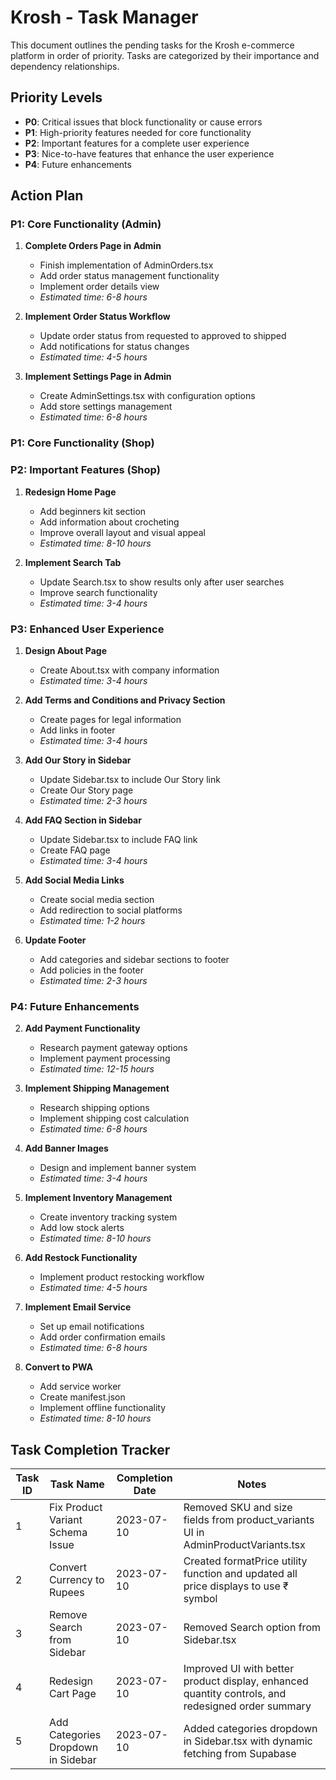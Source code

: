 # Krosh - Task Manager

This document outlines the pending tasks for the Krosh e-commerce platform in order of priority. Tasks are categorized by their importance and dependency relationships.

## Priority Levels

- **P0**: Critical issues that block functionality or cause errors
- **P1**: High-priority features needed for core functionality
- **P2**: Important features for a complete user experience
- **P3**: Nice-to-have features that enhance the user experience
- **P4**: Future enhancements

## Action Plan


### P1: Core Functionality (Admin)

1. **Complete Orders Page in Admin**
   - Finish implementation of AdminOrders.tsx
   - Add order status management functionality
   - Implement order details view
   - *Estimated time: 6-8 hours*

2. **Implement Order Status Workflow**
   - Update order status from requested to approved to shipped
   - Add notifications for status changes
   - *Estimated time: 4-5 hours*

3. **Implement Settings Page in Admin**
   - Create AdminSettings.tsx with configuration options
   - Add store settings management
   - *Estimated time: 6-8 hours*

### P1: Core Functionality (Shop)



### P2: Important Features (Shop)

1. **Redesign Home Page**
   - Add beginners kit section
   - Add information about crocheting
   - Improve overall layout and visual appeal
   - *Estimated time: 8-10 hours*

2. **Implement Search Tab**
   - Update Search.tsx to show results only after user searches
   - Improve search functionality
   - *Estimated time: 3-4 hours*


### P3: Enhanced User Experience

1. **Design About Page**
   - Create About.tsx with company information
   - *Estimated time: 3-4 hours*

2. **Add Terms and Conditions and Privacy Section**
   - Create pages for legal information
   - Add links in footer
   - *Estimated time: 3-4 hours*

3. **Add Our Story in Sidebar**
   - Update Sidebar.tsx to include Our Story link
   - Create Our Story page
   - *Estimated time: 2-3 hours*

4. **Add FAQ Section in Sidebar**
   - Update Sidebar.tsx to include FAQ link
   - Create FAQ page
   - *Estimated time: 3-4 hours*

5. **Add Social Media Links**
   - Create social media section
   - Add redirection to social platforms
   - *Estimated time: 1-2 hours*

6. **Update Footer**
   - Add categories and sidebar sections to footer
   - Add policies in the footer
   - *Estimated time: 2-3 hours*


### P4: Future Enhancements


2. **Add Payment Functionality**
   - Research payment gateway options
   - Implement payment processing
   - *Estimated time: 12-15 hours*

3. **Implement Shipping Management**
   - Research shipping options
   - Implement shipping cost calculation
   - *Estimated time: 6-8 hours*

4. **Add Banner Images**
   - Design and implement banner system
   - *Estimated time: 3-4 hours*

5. **Implement Inventory Management**
   - Create inventory tracking system
   - Add low stock alerts
   - *Estimated time: 8-10 hours*

6. **Add Restock Functionality**
   - Implement product restocking workflow
   - *Estimated time: 4-5 hours*

7. **Implement Email Service**
   - Set up email notifications
   - Add order confirmation emails
   - *Estimated time: 6-8 hours*

8. **Convert to PWA**
   - Add service worker
   - Create manifest.json
   - Implement offline functionality
   - *Estimated time: 8-10 hours*

## Task Completion Tracker

| Task ID | Task Name | Completion Date | Notes |
|---------|-----------|----------------|-------|
| 1 | Fix Product Variant Schema Issue | 2023-07-10 | Removed SKU and size fields from product_variants UI in AdminProductVariants.tsx |
| 2 | Convert Currency to Rupees | 2023-07-10 | Created formatPrice utility function and updated all price displays to use ₹ symbol |
| 3 | Remove Search from Sidebar | 2023-07-10 | Removed Search option from Sidebar.tsx |
| 4 | Redesign Cart Page | 2023-07-10 | Improved UI with better product display, enhanced quantity controls, and redesigned order summary |
| 5 | Add Categories Dropdown in Sidebar | 2023-07-10 | Added categories dropdown in Sidebar.tsx with dynamic fetching from Supabase |
